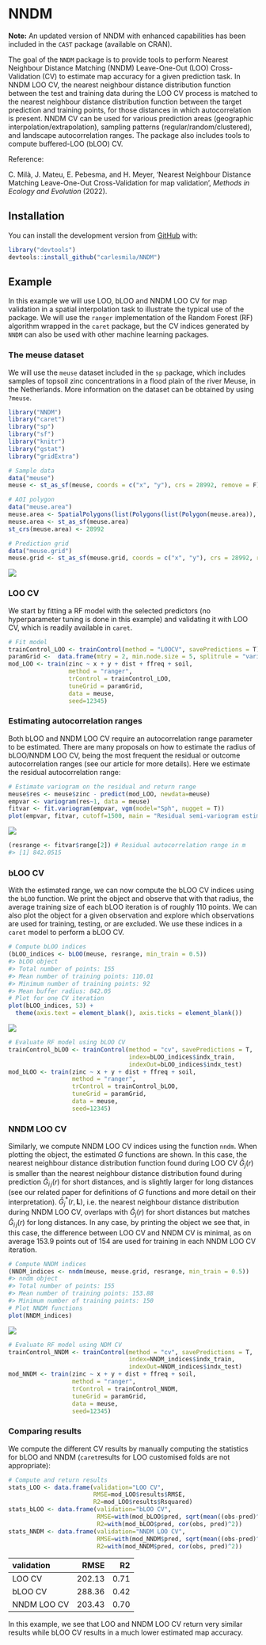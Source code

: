 
<!-- README.md is generated from README.Rmd. Please edit that file -->

# NNDM

<!-- badges: start -->
<!-- badges: end -->

**Note:** An updated version of NNDM with enhanced capabilities has been
included in the `CAST` package (available on CRAN).

The goal of the `NNDM` package is to provide tools to perform Nearest
Neighbour Distance Matching (NNDM) Leave-One-Out (LOO) Cross-Validation
(CV) to estimate map accuracy for a given prediction task. In NNDM LOO
CV, the nearest neighbour distance distribution function between the
test and training data during the LOO CV process is matched to the
nearest neighbour distance distribution function between the target
prediction and training points, for those distances in which
autocorrelation is present. NNDM CV can be used for various prediction
areas (geographic interpolation/extrapolation), sampling patterns
(regular/random/clustered), and landscape autocorrelation ranges. The
package also includes tools to compute buffered-LOO (bLOO) CV.

Reference:

C. Milà, J. Mateu, E. Pebesma, and H. Meyer, ‘Nearest Neighbour Distance
Matching Leave-One-Out Cross-Validation for map validation’, *Methods in
Ecology and Evolution* (2022).

## Installation

You can install the development version from
[GitHub](https://github.com/) with:

``` r
library("devtools")
devtools::install_github("carlesmila/NNDM")
```

## Example

In this example we will use LOO, bLOO and NNDM LOO CV for map validation
in a spatial interpolation task to illustrate the typical use of the
package. We will use the `ranger` implementation of the Random Forest
(RF) algorithm wrapped in the `caret` package, but the CV indices
generated by `NNDM` can also be used with other machine learning
packages.

### The meuse dataset

We will use the `meuse` dataset included in the `sp` package, which
includes samples of topsoil zinc concentrations in a flood plain of the
river Meuse, in the Netherlands. More information on the dataset can be
obtained by using `?meuse`.

``` r
library("NNDM")
library("caret")
library("sp")
library("sf")
library("knitr")
library("gstat")
library("gridExtra")

# Sample data
data("meuse")
meuse <- st_as_sf(meuse, coords = c("x", "y"), crs = 28992, remove = F)

# AOI polygon
data("meuse.area")
meuse.area <- SpatialPolygons(list(Polygons(list(Polygon(meuse.area)), "area")))
meuse.area <- st_as_sf(meuse.area)
st_crs(meuse.area) <- 28992

# Prediction grid
data("meuse.grid")
meuse.grid <- st_as_sf(meuse.grid, coords = c("x", "y"), crs = 28992, remove = F)
```

<img src="man/figures/README-samples-and-outcome-1.png" style="display: block; margin: auto;" />

### LOO CV

We start by fitting a RF model with the selected predictors (no
hyperparameter tuning is done in this example) and validating it with
LOO CV, which is readily available in `caret`.

``` r
# Fit model
trainControl_LOO <- trainControl(method = "LOOCV", savePredictions = T)
paramGrid <-  data.frame(mtry = 2, min.node.size = 5, splitrule = "variance")
mod_LOO <- train(zinc ~ x + y + dist + ffreq + soil,
                 method = "ranger",
                 trControl = trainControl_LOO,
                 tuneGrid = paramGrid, 
                 data = meuse, 
                 seed=12345)
```

### Estimating autocorrelation ranges

Both bLOO and NNDM LOO CV require an autocorrelation range parameter to
be estimated. There are many proposals on how to estimate the radius of
bLOO/NNDM LOO CV, being the most frequent the residual or outcome
autocorrelation ranges (see our article for more details). Here we
estimate the residual autocorrelation range:

``` r
# Estimate variogram on the residual and return range
meuse$res <- meuse$zinc - predict(mod_LOO, newdata=meuse)
empvar <- variogram(res~1, data = meuse)
fitvar <- fit.variogram(empvar, vgm(model="Sph", nugget = T))
plot(empvar, fitvar, cutoff=1500, main = "Residual semi-variogram estimation")
```

<img src="man/figures/README-rescor-1.png" style="display: block; margin: auto;" />

``` r
(resrange <- fitvar$range[2]) # Residual autocorrelation range in m
#> [1] 842.0515
```

### bLOO CV

With the estimated range, we can now compute the bLOO CV indices using
the `bLOO` function. We print the object and observe that with that
radius, the average training size of each bLOO iteration is of roughly
110 points. We can also plot the object for a given observation and
explore which observations are used for training, testing, or are
excluded. We use these indices in a `caret` model to perform a bLOO CV.

``` r
# Compute bLOO indices
(bLOO_indices <- bLOO(meuse, resrange, min_train = 0.5))
#> bLOO object
#> Total number of points: 155
#> Mean number of training points: 110.01
#> Minimum number of training points: 92
#> Mean buffer radius: 842.05
# Plot for one CV iteration
plot(bLOO_indices, 53) +
  theme(axis.text = element_blank(), axis.ticks = element_blank())
```

<img src="man/figures/README-bLOOCV-1.png" style="display: block; margin: auto;" />

``` r
# Evaluate RF model using bLOO CV
trainControl_bLOO <- trainControl(method = "cv", savePredictions = T,
                                  index=bLOO_indices$indx_train,
                                  indexOut=bLOO_indices$indx_test)
mod_bLOO <- train(zinc ~ x + y + dist + ffreq + soil,
                  method = "ranger",
                  trControl = trainControl_bLOO,
                  tuneGrid = paramGrid, 
                  data = meuse, 
                  seed=12345)
```

### NNDM LOO CV

Similarly, we compute NNDM LOO CV indices using the function `nndm`.
When plotting the object, the estimated $G$ functions are shown. In this
case, the nearest neighbour distance distribution function found during
LOO CV $\hat{G}_j(r)$ is smaller than the nearest neighbour distance
distribution found during prediction $\hat{G}_{i \, j}(r)$ for short
distances, and is slightly larger for long distances (see our related
paper for definitions of $G$ functions and more detail on their
interpretation). $\hat{G}_{j}^{*} (r, \mathbf{L})$, i.e. the nearest
neighbour distance distribution during NNDM LOO CV, overlaps with
$\hat{G}_j(r)$ for short distances but matches $\hat{G}_{i \, j}(r)$ for
long distances. In any case, by printing the object we see that, in this
case, the difference between LOO CV and NNDM CV is minimal, as on
average 153.9 points out of 154 are used for training in each NNDM LOO
CV iteration.

``` r
# Compute NNDM indices
(NNDM_indices <- nndm(meuse, meuse.grid, resrange, min_train = 0.5))
#> nndm object
#> Total number of points: 155
#> Mean number of training points: 153.88
#> Minimum number of training points: 150
# Plot NNDM functions
plot(NNDM_indices)
```

<img src="man/figures/README-NNDM-1.png" style="display: block; margin: auto;" />

``` r
# Evaluate RF model using NDM CV
trainControl_NNDM <- trainControl(method = "cv", savePredictions = T,
                                  index=NNDM_indices$indx_train,
                                  indexOut=NNDM_indices$indx_test)
mod_NNDM <- train(zinc ~ x + y + dist + ffreq + soil,
                  method = "ranger",
                  trControl = trainControl_NNDM,
                  tuneGrid = paramGrid, 
                  data = meuse, 
                  seed=12345)
```

### Comparing results

We compute the different CV results by manually computing the statistics
for bLOO and NNDM (`caret`results for LOO customised folds are not
appropriate):

``` r
# Compute and return results
stats_LOO <- data.frame(validation="LOO CV",
                        RMSE=mod_LOO$results$RMSE, 
                        R2=mod_LOO$results$Rsquared)
stats_bLOO <- data.frame(validation="bLOO CV",
                         RMSE=with(mod_bLOO$pred, sqrt(mean((obs-pred)^2))), 
                         R2=with(mod_bLOO$pred, cor(obs, pred)^2))
stats_NNDM <- data.frame(validation="NNDM LOO CV",
                         RMSE=with(mod_NNDM$pred, sqrt(mean((obs-pred)^2))), 
                         R2=with(mod_NNDM$pred, cor(obs, pred)^2))
```

| validation  |   RMSE |   R2 |
|:------------|-------:|-----:|
| LOO CV      | 202.13 | 0.71 |
| bLOO CV     | 288.36 | 0.42 |
| NNDM LOO CV | 203.43 | 0.70 |

In this example, we see that LOO and NNDM LOO CV return very similar
results while bLOO CV results in a much lower estimated map accuracy.
